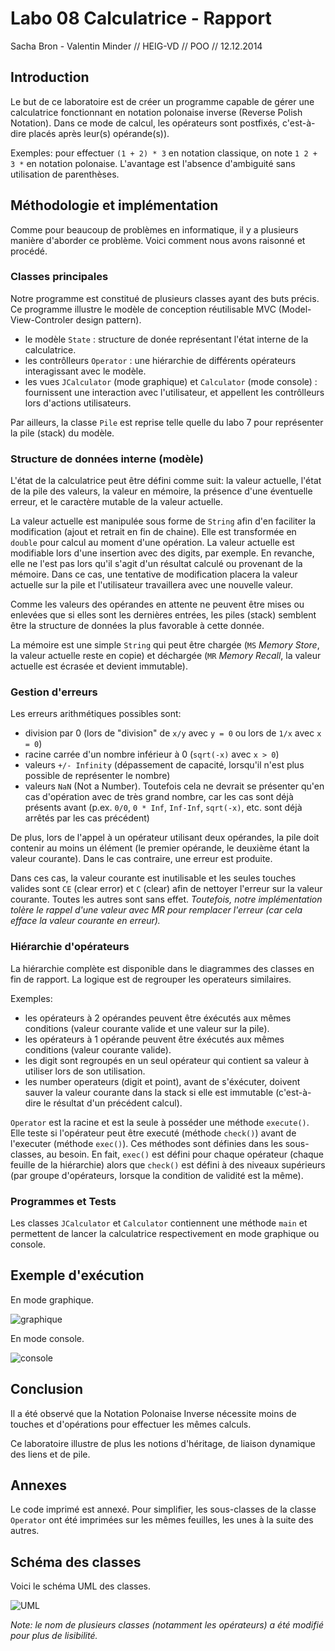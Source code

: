 Labo 08 Calculatrice - Rapport
=======================

Sacha Bron - Valentin Minder // HEIG-VD // POO // 12.12.2014

Introduction
------------

Le but de ce laboratoire est de créer un programme capable de gérer une calculatrice fonctionnant en notation polonaise inverse (Reverse Polish Notation).
Dans ce mode de calcul, les opérateurs sont postfixés, c'est-à-dire placés après leur(s) opérande(s)). 

Exemples: pour effectuer `(1 + 2) * 3` en notation classique, on note `1 2 + 3 *` en notation polonaise. L'avantage est l'absence d'ambiguité sans utilisation de parenthèses.

Méthodologie et implémentation
------------------------------

Comme pour beaucoup de problèmes en informatique, il y a plusieurs manière d'aborder ce problème. Voici comment nous avons raisonné et procédé.

### Classes principales

Notre programme est constitué de plusieurs classes ayant des buts précis. Ce programme illustre le modèle de conception réutilisable MVC (Model-View-Controler design pattern).

- le modèle `State` : structure de donée représentant l'état interne de la calculatrice.
- les contrôlleurs `Operator` : une hiérarchie de différents opérateurs interagissant avec le modèle.
- les vues `JCalculator` (mode graphique) et `Calculator` (mode console) : fournissent une interaction avec l'utilisateur, et appellent les contrôlleurs lors d'actions utilisateurs.

Par ailleurs, la classe `Pile` est reprise telle quelle du labo 7 pour représenter la pile (stack) du modèle.

### Structure de données interne (modèle)

L'état de la calculatrice peut être défini comme suit: la valeur actuelle, l'état de la pile des valeurs, la valeur en mémoire, la présence d'une éventuelle erreur, et le caractère mutable de la valeur actuelle.

La valeur actuelle est manipulée sous forme de `String` afin d'en faciliter la modification (ajout et retrait en fin de chaine). Elle est transformée en `double` pour calcul au moment d'une opération.
La valeur actuelle est modifiable lors d'une insertion avec des digits, par exemple. En revanche, elle ne l'est pas lors qu'il s'agit d'un résultat calculé ou provenant de la mémoire. Dans ce cas, une tentative de modification placera la valeur actuelle sur la pile et l'utilisateur travaillera avec une nouvelle valeur.

Comme les valeurs des opérandes en attente ne peuvent être mises ou enlevées que si elles sont les dernières entrées, les piles (stack) semblent être la structure de données la plus favorable à cette donnée.

La mémoire est une simple `String` qui peut être chargée (`MS` _Memory Store_, la valeur actuelle reste en copie) et déchargée (`MR` _Memory Recall_, la valeur actuelle est écrasée et devient immutable).

### Gestion d'erreurs

Les erreurs arithmétiques possibles sont:

- division par 0 (lors de "division" de `x/y` avec `y = 0` ou lors de `1/x` avec `x = 0`)
- racine carrée d'un nombre inférieur à 0 (`sqrt(-x)` avec `x > 0`)
- valeurs `+/- Infinity` (dépassement de capacité, lorsqu'il n'est plus possible de représenter le nombre)
- valeurs `NaN` (Not a Number). Toutefois cela ne devrait se présenter qu'en cas d'opération avec de très grand nombre, car les cas sont déjà présents avant (p.ex. `0/0`, `0 * Inf`, `Inf-Inf`, `sqrt(-x)`, etc. sont déjà arrêtés par les cas précédent)

De plus, lors de l'appel à un opérateur utilisant deux opérandes, la pile doit contenir au moins un élément (le premier opérande, le deuxième étant la valeur courante). Dans le cas contraire, une erreur est produite.

Dans ces cas, la valeur courante est inutilisable et les seules touches valides sont `CE` (clear error) et `C` (clear) afin de nettoyer l'erreur sur la valeur courante. Toutes les autres sont sans effet.
_Toutefois, notre implémentation tolère le rappel d'une valeur avec MR pour remplacer l'erreur (car cela efface la valeur courante en erreur)._

### Hiérarchie d'opérateurs

La hiérarchie complète est disponible dans le diagrammes des classes en fin de rapport. La logique est de regrouper les operateurs similaires.

Exemples:

- les opérateurs à 2 opérandes peuvent être éxécutés aux mêmes conditions (valeur courante valide et une valeur sur la pile).
- les opérateurs à 1 opérande peuvent être éxécutés aux mêmes conditions (valeur courante valide).
- les digit sont regroupés en un seul opérateur qui contient sa valeur à utiliser lors de son utilisation.
- les number operateurs (digit et point), avant de s'éxécuter, doivent sauver la valeur courante dans la stack si elle est immutable (c'est-à-dire le résultat d'un précédent calcul).

`Operator` est la racine et est la seule à posséder une méthode `execute()`. Elle teste si l'opérateur peut être executé (méthode `check()`) avant de l'executer (méthode `exec()`). 
Ces méthodes sont définies dans les sous-classes, au besoin. En fait, `exec()` est défini pour chaque opérateur (chaque feuille de la hiérarchie) alors que `check()` est défini à des niveaux supérieurs (par groupe d'opérateurs, lorsque la condition de validité est la même).

### Programmes et Tests

Les classes `JCalculator` et `Calculator` contiennent une méthode `main` et permettent de lancer la calculatrice respectivement en mode graphique ou console.

Exemple d'exécution
------------------

En mode graphique.

![graphique](http://i.imgur.com/cswKKg8.png)

En mode console.

![console](http://i.imgur.com/ElIjI4h.png)

Conclusion
----------

Il a été observé que la Notation Polonaise Inverse nécessite moins de touches et d'opérations pour effectuer les mêmes calculs.

Ce laboratoire illustre de plus les notions d'héritage, de liaison dynamique des liens et de pile.

Annexes
-------

Le code imprimé est annexé. Pour simplifier, les sous-classes de la classe `Operator` ont été imprimées sur les mêmes feuilles, les unes à la suite des autres.

Schéma des classes
------------------

Voici le schéma UML des classes.

![UML](http://i.imgur.com/IgXsx7w.png)

_Note: le nom de plusieurs classes (notamment les opérateurs) a été modifié pour plus de lisibilité._
